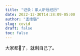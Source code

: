 ```yaml
---
title: "记录：家人新冠经历"
date: 2022-12-30T14:28:09-05:00
author: "孟维璐"
slug: covid
draft: false
toc: false
---
```


大家都🐏了，就剩自己了。
